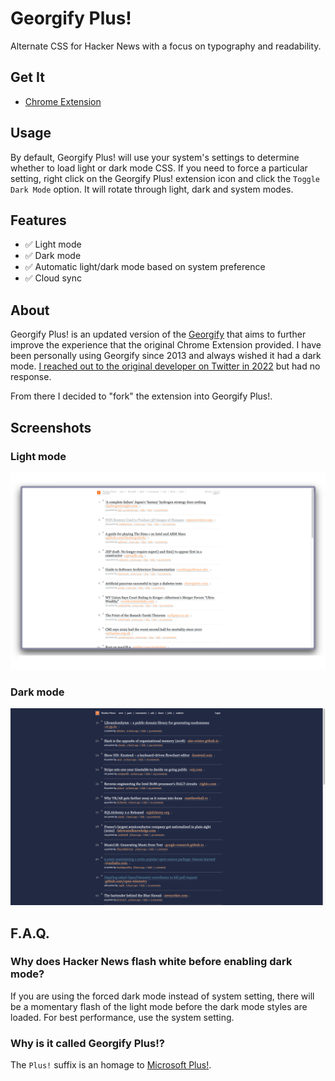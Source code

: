 # Georgify Plus! 

Alternate CSS for Hacker News with a focus on typography and readability. 

## Get It

- [Chrome Extension](https://chrome.google.com/webstore/detail/georgify-plus/epgjbcjoloccejgkhkcemagbmmdhlidg)

## Usage

By default, Georgify Plus! will use your system's settings to determine whether to load light or dark mode CSS.
If you need to force a particular setting, right click on the Georgify Plus! extension icon and click the `Toggle Dark Mode` option. 
It will rotate through light, dark and system modes. 

## Features

- ✅ Light mode
- ✅ Dark mode
- ✅ Automatic light/dark mode based on system preference
- ✅ Cloud sync

## About 

Georgify Plus! is an updated version of the [Georgify](https://chrome.google.com/webstore/detail/georgify/ofjfdfaleomlfanfehgblppafkijjhmi) 
that aims to further improve the experience that the original Chrome Extension provided. I have been personally using Georgify since 2013 and
always wished it had a dark mode. [I reached out to the original developer on Twitter in 2022](https://twitter.com/deevus/status/1507628904512917504?s=20)
but had no response. 

From there I decided to "fork" the extension into Georgify Plus!.

## Screenshots

### Light mode
![Light Mode](store/screenshot_1.png)

### Dark mode
![Dark Mode](store/screenshot_2.png)

## F.A.Q.

### Why does Hacker News flash white before enabling dark mode?

If you are using the forced dark mode instead of system setting, there will be a momentary flash of the light mode before the dark mode styles are loaded. 
For best performance, use the system setting. 

### Why is it called Georgify Plus!?

The `Plus!` suffix is an homage to [Microsoft Plus!](https://en.wikipedia.org/wiki/Microsoft_Plus!). 
